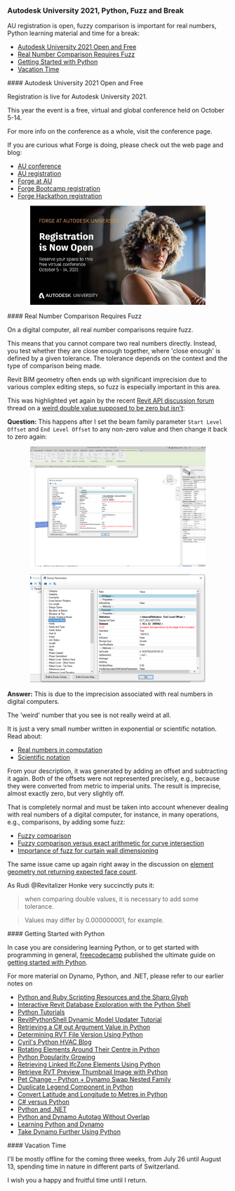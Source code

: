 <head>
<meta http-equiv="Content-Type" content="text/html; charset=utf-8">
<link rel="stylesheet" type="text/css" href="bc.css">
<script src="https://cdn.rawgit.com/google/code-prettify/master/loader/run_prettify.js" type="text/javascript"></script>
</head>

<!---

- au registration open and free
  email Autodesk University Registration is Now Open

- the importance of fuzz
  https://forums.autodesk.com/t5/revit-api-forum/weird-double-value-that-suppose-to-be-0-but-isn-t/m-p/10443154
  almost_zero_1.png
  almost_zero_2.png
  https://forums.autodesk.com/t5/revit-api-forum/element-geometry-not-returning-expected-face-count/m-p/10473778
  zr_beam_and_slab_surfaces_1.png
  zr_beam_and_slab_surfaces_dynamo.png

- afaik, the ultimate guide on [Getting started with Python]
  https://stackoverflow.blog/2021/07/14/getting-started-with-python/
  
- solar panels
  many_solar_panels.jpg
  jtracer
  running into all the hurdles described in [Learning from the real world: A hardware hobby project]
  https://stackoverflow.blog/2021/07/12/the-difference-between-software-and-hardware-projects/

twitter:

add #thebuildingcoder

 the #RevitAPI @AutodeskForge @AutodeskRevit #bim #DynamoBim #ForgeDevCon 

&ndash;
...

linkedin:

#bim #DynamoBim #ForgeDevCon #Revit #API #IFC #SDK #AI #VisualStudio #Autodesk #AEC #adsk

the [Revit API discussion forum](http://forums.autodesk.com/t5/revit-api-forum/bd-p/160) thread

<center>
<img src="img/" alt="" title="" width="600"/>
<p style="font-size: 80%; font-style:italic"></p>
</center>

**Question:** 

**Answer:**

**Response:**  

Many thanks to  for this very helpful explanation!

-->

### Autodesk University 2021, Python, Fuzz and Break

AU registration is open, fuzzy comparison is important for real numbers, Python learning material and time for a break:

- [Autodesk University 2021 Open and Free](#2)
- [Real Number Comparison Requires Fuzz](#3)
- [Getting Started with Python](#4)
- [Vacation Time](#5)

####<a name="2"></a> Autodesk University 2021 Open and Free

Registration is live for Autodesk University 2021.
 
This year the event is a free, virtual and global conference held on October 5-14.

For more info on the conference as a whole, visit the conference page.

If you are curious what Forge is doing, please check out the web page and blog:
 
- [AU conference](https://www.autodesk.com/autodesk-university/conference/overview)
- [AU registration](https://autodeskuniversity.smarteventscloud.com/portal)
- [Forge at AU](https://forge.autodesk.com/AU)
- [Forge Bootcamp registration](https://www.eventbrite.com/e/forge-training-online-sept-13-17-2021-registration-157191924277)
- [Forge Hackathon registration](https://forge.autodesk.com/hackathon)

<center>
<img src="img/au_2021_registration.jpg" alt="AU 2021 registration" title="AU 2021 registration" width="400"/> <!-- 774 -->
</center>

####<a name="3"></a> Real Number Comparison Requires Fuzz

On a digital computer, all real number comparisons require fuzz.

This means that you cannot compare two real numbers directly.
Instead, you test whether they are close enough together, where 'close enough' is defined by a given tolerance.
The tolerance depends on the context and the type of comparison being made.

Revit BIM geometry often ends up with significant imprecision due to various complex editing steps, so fuzz is especially important in this area.

This was highlighted yet again by the 
recent [Revit API discussion forum](http://forums.autodesk.com/t5/revit-api-forum/bd-p/160) thread
on a [weird double value supposed to be zero but isn't](https://forums.autodesk.com/t5/revit-api-forum/weird-double-value-that-suppose-to-be-0-but-isn-t/m-p/10443154):

**Question:** This happens after I set the beam family parameter `Start Level Offset` and `End Level Offset` to any non-zero value and then change it back to zero again:

<center>
<img src="img/almost_zero_1.png" alt="Number almost zero" title="Number almost zero" width="400"/> <!-- 1974 -->
<p></p>
<img src="img/almost_zero_2.png" alt="Number almost zero" title="Number almost zero" width="400"/> <!-- 1077 -->
</center>

**Answer:** This is due to the imprecision associated with real numbers in digital computers.

The 'weird' number that you see is not really weird at all.

It is just a very small number written in exponential or scientific notation.
Read about:

- [Real numbers in computation](https://en.wikipedia.org/wiki/Real_number#In_computation)
- [Scientific notation](https://en.wikipedia.org/wiki/Scientific_notation)

From your description, it was generated by adding an offset and subtracting it again.
Both of the offsets were not represented precisely, e.g., because they were converted from metric to imperial units.
The result is imprecise, almost exactly zero, but very slightly off.

That is completely normal and must be taken into account whenever dealing with real numbers of a digital computer, for instance, in many operations, e.g., comparisons,  by adding some fuzz:

- [Fuzzy comparison](https://thebuildingcoder.typepad.com/blog/2017/06/sensors-bim-ai-revitlookup-and-fuzzy-comparison.html#4)
- [Fuzzy comparison versus exact arithmetic for curve intersection](https://thebuildingcoder.typepad.com/blog/2017/12/project-identifier-and-fuzzy-comparison.html#3)
- [Importance of fuzz for curtain wall dimensioning](https://thebuildingcoder.typepad.com/blog/2018/12/rebars-in-host-net-framework-and-importance-of-fuzz.html#4)

The same issue came up again right away in the discussion
on [element geometry not returning expected face count](https://forums.autodesk.com/t5/revit-api-forum/element-geometry-not-returning-expected-face-count/m-p/10473778).

As Rudi @Revitalizer Honke very succinctly puts it:

> when comparing double values, it is necessary to add some tolerance.

> Values may differ by 0.000000001, for example.

####<a name="4"></a> Getting Started with Python

In case you are considering learning Python, or to get started with programming in general, 
[freecodecamp](https://www.freecodecamp.org) published the ultimate guide
on [getting started with Python](https://stackoverflow.blog/2021/07/14/getting-started-with-python).

For more material on Dynamo, Python, and .NET, please refer to our earlier notes on

<!--
0964:Python the Hard Way
1057:Interactive Revit Database Exploration Using the Revit Python Shell
1078:How to use Python with Revit
1143:WAV Database, Python and GUI Tutorials
1448:<"#3">RevitPythonShell Dynamic Model Updater Tutorial
1452:<"#2">Retrieving a C# <code>out</code> Argument Value in Python
1570:Determining RVT File Version Using Python
1712:<"#1"> Cyril's Python HVAC Blog
1712:<"#2"> Rotating Elements Around Their Centre in Python
1712:<"#6"> Python Popularity Growing
1715:Retrieving Linked IfcZone Elements Using Python
1756:<"#3"> Retrieve RVT Preview Thumbnail Image with Python
1786:Pet Change &ndash; Python + Dynamo Swap Nested Family
1821:<"#2">Duplicate Legend Component in Python
1821:<"#3">Convert Latitude and Longitude to Metres in Python
1838:<"#3.1"> C&#35; versus Python
1838:<"#3.2"> Python and .NET
1890:<"#5"> Python and Dynamo Autotag Without Overlap
1893:<"#3"> Learning Python and Dynamo
1893:<"#3.2"> Take Dynamo Further Using Python

0964 1057 1143 1448 1452 1570 1712 1712 1712 1715 1756 1786 1821 1821 1838 1838 1890 1893 1893
-->

<ul>
<li><a href="http://thebuildingcoder.typepad.com/blog/2013/06/python-and-ruby-scripting-resources-and-the-sharp-glyph.html">Python and Ruby Scripting Resources and the Sharp Glyph</a></li>
<li><a href="http://thebuildingcoder.typepad.com/blog/2013/11/intimate-revit-database-exploration-with-the-python-shell.html">Interactive Revit Database Exploration with the Python Shell</a></li>
<li><a href="http://thebuildingcoder.typepad.com/blog/2014/04/wav-database-python-and-gui-tutorials.html">Python Tutorials</a></li>
<li><a href="http://thebuildingcoder.typepad.com/blog/2016/06/revitpythonshell-dynamic-model-updater-tutorial-and-wizard-update.html#3">RevitPythonShell Dynamic Model Updater Tutorial</a></li>
<li><a href="http://thebuildingcoder.typepad.com/blog/2016/07/retrieving-a-c-out-argument-value-in-python.html">Retrieving a C# out Argument Value in Python</a></li>
<li><a href="http://thebuildingcoder.typepad.com/blog/2017/06/determining-rvt-file-version-using-python.html">Determining RVT File Version Using Python</a></li>
<li><a href="https://thebuildingcoder.typepad.com/blog/2018/12/rotate-picked-element-around-bounding-box-centre-in-python.html#1">Cyril's Python HVAC Blog</a></li>
<li><a href="https://thebuildingcoder.typepad.com/blog/2018/12/rotate-picked-element-around-bounding-box-centre-in-python.html#2">Rotating Elements Around Their Centre in Python</a></li>
<li><a href="https://thebuildingcoder.typepad.com/blog/2018/12/rotate-picked-element-around-bounding-box-centre-in-python.html#6">Python Popularity Growing</a></li>
<li><a href="https://thebuildingcoder.typepad.com/blog/2019/01/retrieving-linked-ifczone-elements-using-python.html">Retrieving Linked IfcZone Elements Using Python</a></li>
<li><a href="https://thebuildingcoder.typepad.com/blog/2019/06/accessing-bim360-cloud-links-thumbnail-and-dynamo.html#3">Retrieve RVT Preview Thumbnail Image with Python</a></li>
<li><a href="https://thebuildingcoder.typepad.com/blog/2019/10/pet-change-python-and-dynamo-swap-nested-families.html">Pet Change &ndash; Python + Dynamo Swap Nested Family</a></li>
<li><a href="https://thebuildingcoder.typepad.com/blog/2020/02/lat-long-to-metres-and-duplicate-legend-component.html#2">Duplicate Legend Component in Python</a></li>
<li><a href="https://thebuildingcoder.typepad.com/blog/2020/02/lat-long-to-metres-and-duplicate-legend-component.html#3">Convert Latitude and Longitude to Metres in Python</a></li>
<li><a href="https://thebuildingcoder.typepad.com/blog/2020/04/2021-migration-add-in-language-and-bim360-login.html#3.1">C&#35; versus Python</a></li>
<li><a href="https://thebuildingcoder.typepad.com/blog/2020/04/2021-migration-add-in-language-and-bim360-login.html#3.2">Python and .NET</a></li>
<li><a href="https://thebuildingcoder.typepad.com/blog/2021/02/splits-persona-collector-region-tag-modification.html#5">Python and Dynamo Autotag Without Overlap</a></li>
<li><a href="https://thebuildingcoder.typepad.com/blog/2021/02/addin-file-learning-python-and-ifcjs.html#3">Learning Python and Dynamo</a></li>
<li><a href="https://thebuildingcoder.typepad.com/blog/2021/02/addin-file-learning-python-and-ifcjs.html#3.2">Take Dynamo Further Using Python</a></li>
</ul>

####<a name="5"></a> Vacation Time

I'll be mostly offline for the coming three weeks, from July 26 until August 13, spending time in nature in different parts of Switzerland.

I wish you a happy and fruitful time until I return.
